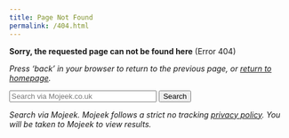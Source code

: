 ```yaml
---
title: Page Not Found
permalink: /404.html
---
```

**Sorry, the requested page can not be found here** (Error 404)

_Press ‘back’ in your browser to return to the previous page, or [return to homepage](/)._

<form method="get" action="https://www.mojeek.co.uk/search">
    <input class="search-field" size="30" name="q" placeholder="Search via Mojeek.co.uk">
    <input type="submit" value="Search">
</form>

_Search via Mojeek. Mojeek follows a strict no tracking [privacy policy](https://www.mojeek.co.uk/about/privacy/). You will be taken to Mojeek to view results._